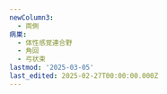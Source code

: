 ```yaml
---
newColumn3:
  - 両側
病巣:
  - 体性感覚連合野
  - 角回
  - 弓状束
lastmod: '2025-03-05'
last_edited: 2025-02-27T00:00:00.000Z
---
```



